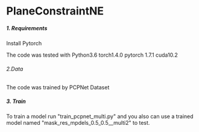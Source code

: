 # PlaneConstraintNE
##### 1. Requirements

Install Pytorch

The code was tested with Python3.6 torch1.4.0 pytorch 1.7.1 cuda10.2

###### 2.Data
 The code was trained by PCPNet Dataset
 
##### 3. Train
To train a model run "train_pcpnet_multi.py" and you also can use  a trained model named "mask_res_mpdels_0.5_0.5__multi2" to test.
